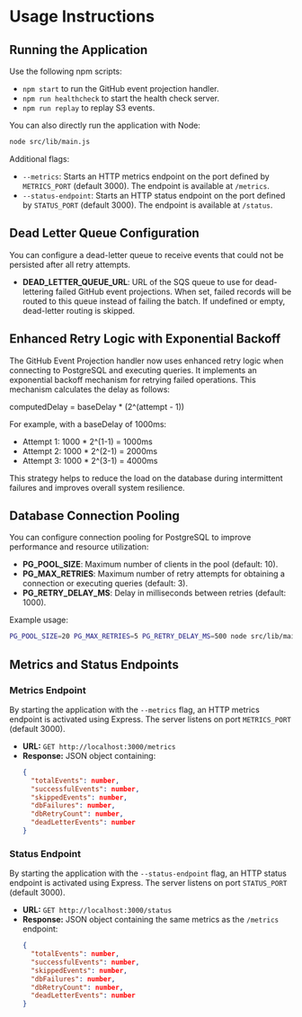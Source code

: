 # Usage Instructions

## Running the Application

Use the following npm scripts:

- `npm start` to run the GitHub event projection handler.
- `npm run healthcheck` to start the health check server.
- `npm run replay` to replay S3 events.

You can also directly run the application with Node:

```bash
node src/lib/main.js
```

Additional flags:

- `--metrics`: Starts an HTTP metrics endpoint on the port defined by `METRICS_PORT` (default 3000). The endpoint is available at `/metrics`.
- `--status-endpoint`: Starts an HTTP status endpoint on the port defined by `STATUS_PORT` (default 3000). The endpoint is available at `/status`.

## Dead Letter Queue Configuration

You can configure a dead-letter queue to receive events that could not be persisted after all retry attempts.

- **DEAD_LETTER_QUEUE_URL**: URL of the SQS queue to use for dead-lettering failed GitHub event projections. When set, failed records will be routed to this queue instead of failing the batch. If undefined or empty, dead-letter routing is skipped.

## Enhanced Retry Logic with Exponential Backoff

The GitHub Event Projection handler now uses enhanced retry logic when connecting to PostgreSQL and executing queries. It implements an exponential backoff mechanism for retrying failed operations. This mechanism calculates the delay as follows:

  computedDelay = baseDelay * (2^(attempt - 1))

For example, with a baseDelay of 1000ms:

- Attempt 1: 1000 * 2^(1-1) = 1000ms
- Attempt 2: 1000 * 2^(2-1) = 2000ms
- Attempt 3: 1000 * 2^(3-1) = 4000ms

This strategy helps to reduce the load on the database during intermittent failures and improves overall system resilience.

## Database Connection Pooling

You can configure connection pooling for PostgreSQL to improve performance and resource utilization:

- **PG_POOL_SIZE**: Maximum number of clients in the pool (default: 10).
- **PG_MAX_RETRIES**: Maximum number of retry attempts for obtaining a connection or executing queries (default: 3).
- **PG_RETRY_DELAY_MS**: Delay in milliseconds between retries (default: 1000).

Example usage:

```bash
PG_POOL_SIZE=20 PG_MAX_RETRIES=5 PG_RETRY_DELAY_MS=500 node src/lib/main.js
```

## Metrics and Status Endpoints

### Metrics Endpoint

By starting the application with the `--metrics` flag, an HTTP metrics endpoint is activated using Express. The server listens on port `METRICS_PORT` (default 3000).

- **URL:** `GET http://localhost:3000/metrics`
- **Response:** JSON object containing:
  ```json
  {
    "totalEvents": number,
    "successfulEvents": number,
    "skippedEvents": number,
    "dbFailures": number,
    "dbRetryCount": number,
    "deadLetterEvents": number
  }
  ```

### Status Endpoint

By starting the application with the `--status-endpoint` flag, an HTTP status endpoint is activated using Express. The server listens on port `STATUS_PORT` (default 3000).

- **URL:** `GET http://localhost:3000/status`
- **Response:** JSON object containing the same metrics as the `/metrics` endpoint:
  ```json
  {
    "totalEvents": number,
    "successfulEvents": number,
    "skippedEvents": number,
    "dbFailures": number,
    "dbRetryCount": number,
    "deadLetterEvents": number
  }
  ```
